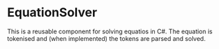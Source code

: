 # EquationSolver
This is a reusable component for solving equatios in C#. The equation is tokenised and (when implemented) the tokens are parsed and solved.
